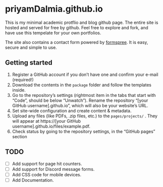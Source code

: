 # priyamDalmia.github.io

This is my minimal academic protflio and blog github page. The entire site is hosted and served for free by github. Feel free to explore and fork, and have use this tempelate for your own portfolios. 

The site also contains a contact form powered by [formspree](https://formspree.io/). It is easy, secure and simple to use. 

## Getting started

1. Register a GitHub account if you don’t have one and confirm your e-mail (required!)
2. Download the contents in the `package` folder and follow the templates inside.
3. Go to the repository’s settings (rightmost item in the tabs that start with “Code”, should be below “Unwatch”). Rename the repository “[your GitHub username].github.io”, which will also be your website’s URL.
4. Set site-wide configuration and create content & metadata.
5. Upload any files (like PDFs, .zip files, etc.) to the `pages/projects/` . They will appear at https://[your GitHub username].github.io/files/example.pdf.
6. Check status by going to the repository settings, in the “GitHub pages” section

## TODO

- [ ] Add support for page hit counters. 
- [ ] Add support for Discord message forms. 
- [ ] Add CSS code for mobile devices.
- [ ] Add Documentation. 
